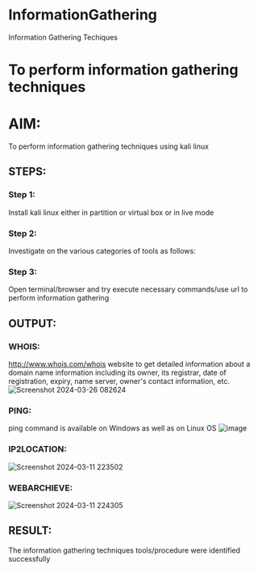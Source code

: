 # InformationGathering
Information Gathering Techiques

# To perform information gathering techniques

# AIM:

To perform information gathering techniques using kali linux 

## STEPS:

### Step 1:

Install kali linux either in partition or virtual box or in live mode

### Step 2:

Investigate on the various categories of tools as follows:

### Step 3:
Open terminal/browser and try execute necessary commands/use url to perform information gathering

## OUTPUT:
### WHOIS:
http://www.whois.com/whois website to get detailed information about a domain name information including its owner, its registrar, date of registration, expiry, name server, owner's contact information, etc.
![Screenshot 2024-03-26 082624](https://github.com/Jayamani25/InformationGathering/assets/85949888/292570b7-2c4d-46e9-a0ef-471a4553fdc5)

### PING:
ping command is available on Windows as well as on Linux OS
![image](https://github.com/Jayamani25/InformationGathering/assets/85949888/35c09840-5718-47e0-8f46-aa4518724bc4)

### IP2LOCATION:
![Screenshot 2024-03-11 223502](https://github.com/Jayamani25/InformationGathering/assets/85949888/984cb66b-59c6-4d0f-8d94-3c04582b52f7)

### WEBARCHIEVE:
![Screenshot 2024-03-11 224305](https://github.com/Jayamani25/InformationGathering/assets/85949888/a4f7994e-52ad-4a71-bb95-48168168d54e)

### 

## RESULT:
The information gathering techniques tools/procedure were  identified successfully
